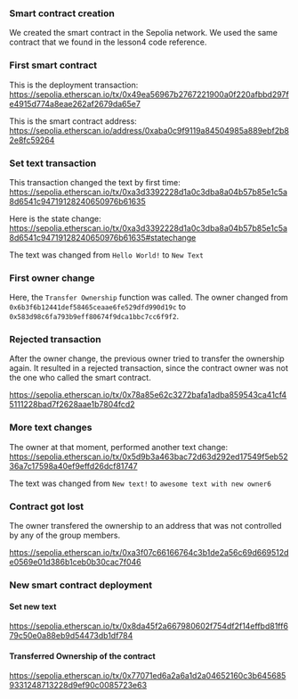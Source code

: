 ### Smart contract creation

We created the smart contract in the Sepolia network. We used the same contract that we found in the lesson4 code reference.

### First smart contract

This is the deployment transaction: https://sepolia.etherscan.io/tx/0x49ea56967b2767221900a0f220afbbd297fe4915d774a8eae262af2679da65e7

This is the smart contract address: https://sepolia.etherscan.io/address/0xaba0c9f9119a84504985a889ebf2b82e8fc59264

### Set text transaction

This transaction changed the text by first time: https://sepolia.etherscan.io/tx/0xa3d3392228d1a0c3dba8a04b57b85e1c5a8d6541c94719128240650976b61635

Here is the state change: https://sepolia.etherscan.io/tx/0xa3d3392228d1a0c3dba8a04b57b85e1c5a8d6541c94719128240650976b61635#statechange

The text was changed from `Hello World!` to `New Text`

### First owner change

Here, the `Transfer Ownership` function was called. The owner changed from `0x6b3f6b12441def58465ceaae6fe529dfd990d19c` to `0x583d98c6fa793b9eff80674f9dca1bbc7cc6f9f2`.

### Rejected transaction

After the owner change, the previous owner tried to transfer the ownership again. It resulted in a rejected transaction, since the contract owner was not the one who called the smart contract.

https://sepolia.etherscan.io/tx/0x78a85e62c3272bafa1adba859543ca41cf45111228bad7f2628aae1b7804fcd2

### More text changes

The owner at that moment, performed another text change: https://sepolia.etherscan.io/tx/0x5d9b3a463bac72d63d292ed17549f5eb5236a7c17598a40ef9effd26dcf81747

The text was changed from `New text!` to `awesome text with new owner6`

### Contract got lost

The owner transfered the ownership to an address that was not controlled by any of the group members.

https://sepolia.etherscan.io/tx/0xa3f07c66166764c3b1de2a56c69d669512de0569e01d386b1ceb0b30cac7f046

### New smart contract deployment
#### Set new text
https://sepolia.etherscan.io/tx/0x8da45f2a667980602f754df2f14effbd81ff679c50e0a88eb9d54473db1df784
#### Transferred Ownership of the contract 
https://sepolia.etherscan.io/tx/0x77071ed6a2a6a1d2a04652160c3b6456859331248713228d9ef90c0085723e63





